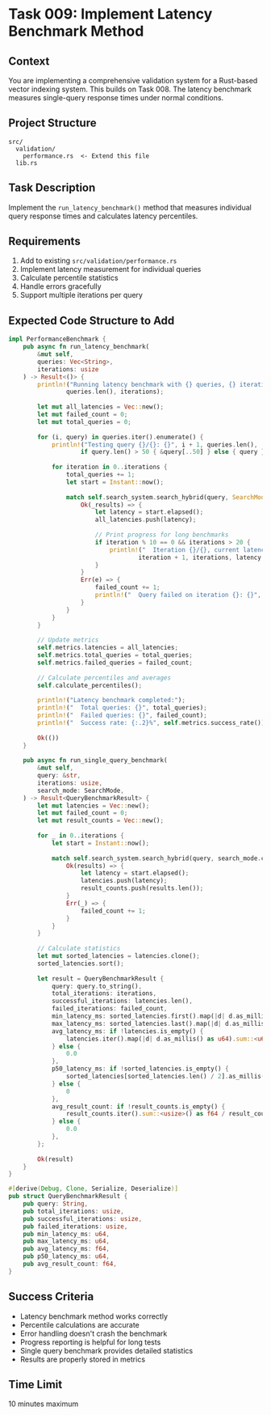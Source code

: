# Task 009: Implement Latency Benchmark Method

## Context
You are implementing a comprehensive validation system for a Rust-based vector indexing system. This builds on Task 008. The latency benchmark measures single-query response times under normal conditions.

## Project Structure
```
src/
  validation/
    performance.rs  <- Extend this file
  lib.rs
```

## Task Description
Implement the `run_latency_benchmark()` method that measures individual query response times and calculates latency percentiles.

## Requirements
1. Add to existing `src/validation/performance.rs`
2. Implement latency measurement for individual queries
3. Calculate percentile statistics
4. Handle errors gracefully
5. Support multiple iterations per query

## Expected Code Structure to Add
```rust
impl PerformanceBenchmark {
    pub async fn run_latency_benchmark(
        &mut self, 
        queries: Vec<String>, 
        iterations: usize
    ) -> Result<()> {
        println!("Running latency benchmark with {} queries, {} iterations each...", 
                queries.len(), iterations);
        
        let mut all_latencies = Vec::new();
        let mut failed_count = 0;
        let mut total_queries = 0;
        
        for (i, query) in queries.iter().enumerate() {
            println!("Testing query {}/{}: {}", i + 1, queries.len(), 
                    if query.len() > 50 { &query[..50] } else { query });
            
            for iteration in 0..iterations {
                total_queries += 1;
                let start = Instant::now();
                
                match self.search_system.search_hybrid(query, SearchMode::Hybrid).await {
                    Ok(_results) => {
                        let latency = start.elapsed();
                        all_latencies.push(latency);
                        
                        // Print progress for long benchmarks
                        if iteration % 10 == 0 && iterations > 20 {
                            println!("  Iteration {}/{}, current latency: {}ms", 
                                    iteration + 1, iterations, latency.as_millis());
                        }
                    }
                    Err(e) => {
                        failed_count += 1;
                        println!("  Query failed on iteration {}: {}", iteration + 1, e);
                    }
                }
            }
        }
        
        // Update metrics
        self.metrics.latencies = all_latencies;
        self.metrics.total_queries = total_queries;
        self.metrics.failed_queries = failed_count;
        
        // Calculate percentiles and averages
        self.calculate_percentiles();
        
        println!("Latency benchmark completed:");
        println!("  Total queries: {}", total_queries);
        println!("  Failed queries: {}", failed_count);
        println!("  Success rate: {:.2}%", self.metrics.success_rate());
        
        Ok(())
    }
    
    pub async fn run_single_query_benchmark(
        &mut self,
        query: &str,
        iterations: usize,
        search_mode: SearchMode,
    ) -> Result<QueryBenchmarkResult> {
        let mut latencies = Vec::new();
        let mut failed_count = 0;
        let mut result_counts = Vec::new();
        
        for _ in 0..iterations {
            let start = Instant::now();
            
            match self.search_system.search_hybrid(query, search_mode.clone()).await {
                Ok(results) => {
                    let latency = start.elapsed();
                    latencies.push(latency);
                    result_counts.push(results.len());
                }
                Err(_) => {
                    failed_count += 1;
                }
            }
        }
        
        // Calculate statistics
        let mut sorted_latencies = latencies.clone();
        sorted_latencies.sort();
        
        let result = QueryBenchmarkResult {
            query: query.to_string(),
            total_iterations: iterations,
            successful_iterations: latencies.len(),
            failed_iterations: failed_count,
            min_latency_ms: sorted_latencies.first().map(|d| d.as_millis() as u64).unwrap_or(0),
            max_latency_ms: sorted_latencies.last().map(|d| d.as_millis() as u64).unwrap_or(0),
            avg_latency_ms: if !latencies.is_empty() {
                latencies.iter().map(|d| d.as_millis() as u64).sum::<u64>() as f64 / latencies.len() as f64
            } else {
                0.0
            },
            p50_latency_ms: if !sorted_latencies.is_empty() {
                sorted_latencies[sorted_latencies.len() / 2].as_millis() as u64
            } else {
                0
            },
            avg_result_count: if !result_counts.is_empty() {
                result_counts.iter().sum::<usize>() as f64 / result_counts.len() as f64
            } else {
                0.0
            },
        };
        
        Ok(result)
    }
}

#[derive(Debug, Clone, Serialize, Deserialize)]
pub struct QueryBenchmarkResult {
    pub query: String,
    pub total_iterations: usize,
    pub successful_iterations: usize,
    pub failed_iterations: usize,
    pub min_latency_ms: u64,
    pub max_latency_ms: u64,
    pub avg_latency_ms: f64,
    pub p50_latency_ms: u64,
    pub avg_result_count: f64,
}
```

## Success Criteria
- Latency benchmark method works correctly
- Percentile calculations are accurate
- Error handling doesn't crash the benchmark
- Progress reporting is helpful for long tests
- Single query benchmark provides detailed statistics
- Results are properly stored in metrics

## Time Limit
10 minutes maximum